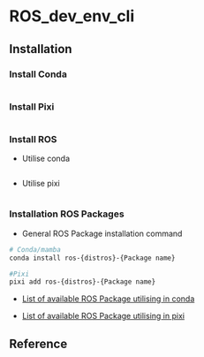 # ROS_dev_env_cli #

## Installation ##

### Install Conda ###

```bash

```

### Install Pixi ###

```bash

```

### Install ROS ###

* Utilise conda

```bash

```

* Utilise pixi

```bash

```

### Installation ROS Packages ###

* General ROS Package installation command

```bash
# Conda/mamba
conda install ros-{distros}-{Package name}

#Pixi
pixi add ros-{distros}-{Package name}
```

* [List of available ROS Package utilising in conda](https://anaconda.org/RoboStack/repo)

* [List of available ROS Package utilising in pixi](https://prefix.dev/channels/robostack)

## Reference ##
